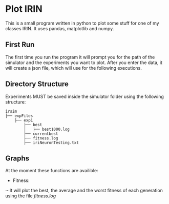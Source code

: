 # Plot IRIN
This is a small program written in python to plot some stuff for one of my classes IRIN. 
It uses pandas, matplotlib and numpy.

## First Run
The first time you run the program it will prompt you for the path of the simulator and the experiments you want to plot.
After you enter the data, it will create a json file, which will use for the following executions.

## Directory Structure
Experiments MUST be saved inside the simulator folder using the following structure:
```
irsim
├── expFiles
    ├── exp1
        ├── best
        │   ├── best1000.log
        ├── currentbest
        ├── fitness.log
        ├── iriNeuronTesting.txt
```

## Graphs
At the moment these functions are availible:
* Fitness:

⋅⋅⋅It will plot the best, the average and the worst fitness of each generation using the file _fitness.log_